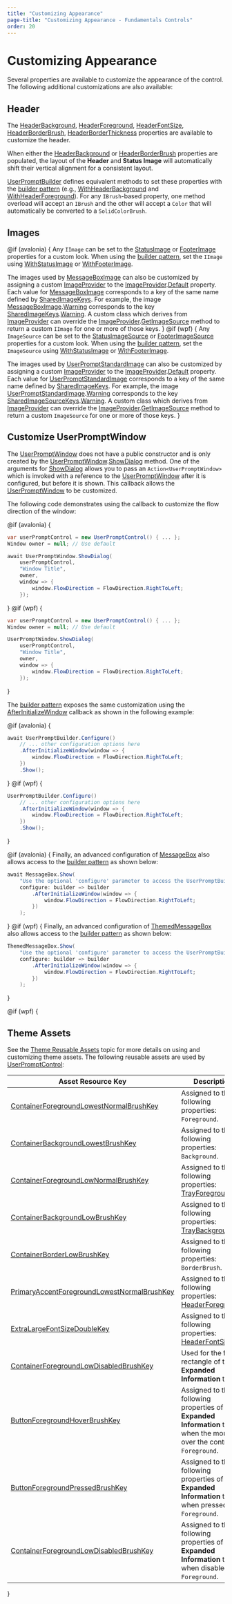 ```yaml
---
title: "Customizing Appearance"
page-title: "Customizing Appearance - Fundamentals Controls"
order: 20
---
```

# Customizing Appearance

Several properties are available to customize the appearance of the control. The following additional customizations are also available:

## Header

The [HeaderBackground](xref:@ActiproUIRoot.Controls.UserPromptControl.HeaderBackground), [HeaderForeground](xref:@ActiproUIRoot.Controls.UserPromptControl.HeaderForeground), [HeaderFontSize](xref:@ActiproUIRoot.Controls.UserPromptControl.HeaderFontSize), [HeaderBorderBrush](xref:@ActiproUIRoot.Controls.UserPromptControl.HeaderBorderBrush), [HeaderBorderThickness](xref:@ActiproUIRoot.Controls.UserPromptControl.HeaderBorderThickness) properties are available to customize the header.

When either the [HeaderBackground](xref:@ActiproUIRoot.Controls.UserPromptControl.HeaderBackground) or [HeaderBorderBrush](xref:@ActiproUIRoot.Controls.UserPromptControl.HeaderBorderBrush) properties are populated, the layout of the **Header** and **Status Image** will automatically shift their vertical alignment for a consistent layout.

[UserPromptBuilder](xref:@ActiproUIRoot.Controls.UserPromptBuilder) defines equivalent methods to set these properties with the [builder pattern](builder-pattern.md) (e.g., [WithHeaderBackground](xref:@ActiproUIRoot.Controls.UserPromptBuilder.WithHeaderBackground*) and [WithHeaderForeground](xref:@ActiproUIRoot.Controls.UserPromptBuilder.WithHeaderForeground*)).  For any `IBrush`-based property, one method overload will accept an `IBrush` and the other will accept a `Color` that will automatically be converted to a `SolidColorBrush`.

## Images

@if (avalonia) {
Any `IImage` can be set to the [StatusImage](xref:@ActiproUIRoot.Controls.UserPromptControl.StatusImage) or [FooterImage](xref:@ActiproUIRoot.Controls.UserPromptControl.FooterImage) properties for a custom look.  When using the [builder pattern](builder-pattern.md), set the `IImage` using [WithStatusImage](xref:@ActiproUIRoot.Controls.UserPromptBuilder.WithStatusImage*) or [WithFooterImage](xref:@ActiproUIRoot.Controls.UserPromptBuilder.WithFooterImage*).

The images used by [MessageBoxImage](xref:@ActiproUIRoot.Controls.MessageBoxImage) can also be customized by assigning a custom [ImageProvider](xref:@ActiproUIRoot.Media.ImageProvider) to the [ImageProvider](xref:@ActiproUIRoot.Media.ImageProvider).[Default](xref:@ActiproUIRoot.Media.ImageProvider.Default) property. Each value for [MessageBoxImage](xref:@ActiproUIRoot.Controls.MessageBoxImage) corresponds to a key of the same name defined by [SharedImageKeys](xref:@ActiproUIRoot.Media.SharedImageKeys). For example, the image [MessageBoxImage](xref:@ActiproUIRoot.Controls.MessageBoxImage).[Warning](xref:@ActiproUIRoot.Controls.MessageBoxImage.Warning) corresponds to the key [SharedImageKeys](xref:@ActiproUIRoot.Media.SharedImageKeys).[Warning](xref:@ActiproUIRoot.Media.SharedImageKeys.Warning). A custom class which derives from [ImageProvider](xref:@ActiproUIRoot.Media.ImageProvider) can override the [ImageProvider](xref:@ActiproUIRoot.Media.ImageProvider).[GetImageSource](xref:@ActiproUIRoot.Media.ImageProvider.GetImageSource*) method to return a custom `IImage` for one or more of those keys.
}
@if (wpf) {
Any `ImageSource` can be set to the [StatusImageSource](xref:@ActiproUIRoot.Controls.UserPromptControl.StatusImageSource) or [FooterImageSource](xref:@ActiproUIRoot.Controls.UserPromptControl.FooterImageSource) properties for a custom look.  When using the [builder pattern](builder-pattern.md), set the `ImageSource` using [WithStatusImage](xref:@ActiproUIRoot.Controls.UserPromptBuilder.WithStatusImage*) or [WithFooterImage](xref:@ActiproUIRoot.Controls.UserPromptBuilder.WithFooterImage*).

The images used by [UserPromptStandardImage](xref:@ActiproUIRoot.Controls.UserPromptStandardImage) can also be customized by assigning a custom [ImageProvider](xref:@ActiproUIRoot.Media.ImageProvider) to the [ImageProvider](xref:@ActiproUIRoot.Media.ImageProvider).[Default](xref:@ActiproUIRoot.Media.ImageProvider.Default) property. Each value for [UserPromptStandardImage](xref:@ActiproUIRoot.Controls.UserPromptStandardImage) corresponds to a key of the same name defined by [SharedImageKeys](xref:@ActiproUIRoot.Media.SharedImageSourceKeys). For example, the image [UserPromptStandardImage](xref:@ActiproUIRoot.Controls.UserPromptStandardImage).[Warning](xref:@ActiproUIRoot.Controls.UserPromptStandardImage.Warning) corresponds to the key [SharedImageSourceKeys](xref:@ActiproUIRoot.Media.SharedImageSourceKeys).[Warning](xref:@ActiproUIRoot.Media.SharedImageSourceKeys.Warning). A custom class which derives from [ImageProvider](xref:@ActiproUIRoot.Media.ImageProvider) can override the [ImageProvider](xref:@ActiproUIRoot.Media.ImageProvider).[GetImageSource](xref:@ActiproUIRoot.Media.ImageProvider.GetImageSource*) method to return a custom `ImageSource` for one or more of those keys.
}

## Customize UserPromptWindow

The [UserPromptWindow](xref:@ActiproUIRoot.Controls.UserPromptWindow) does not have a public constructor and is only created by the [UserPromptWindow](xref:@ActiproUIRoot.Controls.UserPromptWindow).[ShowDialog](xref:@ActiproUIRoot.Controls.UserPromptWindow.ShowDialog*) method.  One of the arguments for [ShowDialog](xref:@ActiproUIRoot.Controls.UserPromptWindow.ShowDialog*) allows you to pass an `Action<UserPromptWindow>` which is invoked with a reference to the [UserPromptWindow](xref:@ActiproUIRoot.Controls.UserPromptWindow) after it is configured, but before it is shown. This callback allows the [UserPromptWindow](xref:@ActiproUIRoot.Controls.UserPromptWindow) to be customized.

The following code demonstrates using the callback to customize the flow direction of the window:

@if (avalonia) {
```csharp
var userPromptControl = new UserPromptControl() { ... };
Window owner = null; // Use default

await UserPromptWindow.ShowDialog(
	userPromptControl,
	"Window Title",
	owner,
	window => {
		window.FlowDirection = FlowDirection.RightToLeft;
	});
```
}
@if (wpf) {
```csharp
var userPromptControl = new UserPromptControl() { ... };
Window owner = null; // Use default

UserPromptWindow.ShowDialog(
	userPromptControl,
	"Window Title",
	owner,
	window => {
		window.FlowDirection = FlowDirection.RightToLeft;
	});
```
}

The [builder pattern](builder-pattern.md) exposes the same customization using the [AfterInitializeWindow](xref:@ActiproUIRoot.Controls.UserPromptBuilder.AfterInitializeWindow*) callback as shown in the following example:

@if (avalonia) {
```csharp
await UserPromptBuilder.Configure()
	// ... other configuration options here
	.AfterInitializeWindow(window => {
		window.FlowDirection = FlowDirection.RightToLeft;
	})
	.Show();
```
}
@if (wpf) {
```csharp
UserPromptBuilder.Configure()
	// ... other configuration options here
	.AfterInitializeWindow(window => {
		window.FlowDirection = FlowDirection.RightToLeft;
	})
	.Show();
```
}

@if (avalonia) {
Finally, an advanced configuration of [MessageBox](message-box.md) also allows access to the [builder pattern](builder-pattern.md) as shown below:

```csharp
await MessageBox.Show(
	"Use the optional 'configure' parameter to access the UserPromptBuilder."
	configure: builder => builder
		.AfterInitializeWindow(window => {
			window.FlowDirection = FlowDirection.RightToLeft;
		})
	);
```
}
@if (wpf) {
Finally, an advanced configuration of [ThemedMessageBox](message-box.md) also allows access to the [builder pattern](builder-pattern.md) as shown below:

```csharp
ThemedMessageBox.Show(
	"Use the optional 'configure' parameter to access the UserPromptBuilder."
	configure: builder => builder
		.AfterInitializeWindow(window => {
			window.FlowDirection = FlowDirection.RightToLeft;
		})
	);
```
}

@if (wpf) {
## Theme Assets

See the [Theme Reusable Assets](../../../themes/reusable-assets.md) topic for more details on using and customizing theme assets.  The following reusable assets are used by [UserPromptControl](xref:@ActiproUIRoot.Controls.UserPromptControl):

| Asset Resource Key | Description |
|-----|-----|
| [ContainerForegroundLowestNormalBrushKey](xref:@ActiproUIRoot.Themes.AssetResourceKeys.ContainerForegroundLowestNormalBrushKey) | Assigned to the following properties: `Foreground`. |
| [ContainerBackgroundLowestBrushKey](xref:@ActiproUIRoot.Themes.AssetResourceKeys.ContainerBackgroundLowestBrushKey) | Assigned to the following properties: `Background`. |
| [ContainerForegroundLowNormalBrushKey](xref:@ActiproUIRoot.Themes.AssetResourceKeys.ContainerForegroundLowNormalBrushKey) | Assigned to the following properties: [TrayForeground](xref:@ActiproUIRoot.Controls.UserPromptControl.TrayForeground). |
| [ContainerBackgroundLowBrushKey](xref:@ActiproUIRoot.Themes.AssetResourceKeys.ContainerBackgroundLowBrushKey) | Assigned to the following properties: [TrayBackground](xref:@ActiproUIRoot.Controls.UserPromptControl.TrayBackground). |
| [ContainerBorderLowBrushKey](xref:@ActiproUIRoot.Themes.AssetResourceKeys.ContainerBorderLowBrushKey) | Assigned to the following properties: `BorderBrush`. |
| [PrimaryAccentForegroundLowestNormalBrushKey](xref:@ActiproUIRoot.Themes.AssetResourceKeys.PrimaryAccentForegroundLowestNormalBrushKey) | Assigned to the following properties: [HeaderForeground](xref:@ActiproUIRoot.Controls.UserPromptControl.HeaderForeground). |
| [ExtraLargeFontSizeDoubleKey](xref:@ActiproUIRoot.Themes.AssetResourceKeys.ExtraLargeFontSizeDoubleKey) | Assigned to the following properties: [HeaderFontSize](xref:@ActiproUIRoot.Controls.UserPromptControl.HeaderFontSize). |
| [ContainerForegroundLowDisabledBrushKey](xref:@ActiproUIRoot.Themes.AssetResourceKeys.ContainerForegroundLowDisabledBrushKey) | Used for the focus rectangle of the **Expanded Information** toggle. |
| [ButtonForegroundHoverBrushKey](xref:@ActiproUIRoot.Themes.AssetResourceKeys.ButtonForegroundHoverBrushKey) | Assigned to the following properties of the **Expanded Information** toggle when the mouse is over the control: `Foreground`. |
| [ButtonForegroundPressedBrushKey](xref:@ActiproUIRoot.Themes.AssetResourceKeys.ButtonForegroundPressedBrushKey) | Assigned to the following properties of the **Expanded Information** toggle when pressed: `Foreground`. |
| [ContainerForegroundLowDisabledBrushKey](xref:@ActiproUIRoot.Themes.AssetResourceKeys.ContainerForegroundLowDisabledBrushKey) | Assigned to the following properties of the **Expanded Information** toggle when disabled: `Foreground`. |
}